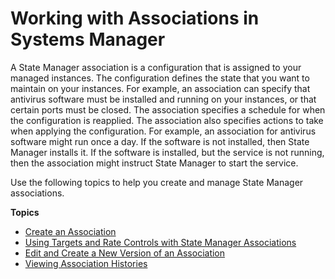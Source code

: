 # Working with Associations in Systems Manager<a name="systems-manager-associations"></a>

A State Manager association is a configuration that is assigned to your managed instances\. The configuration defines the state that you want to maintain on your instances\. For example, an association can specify that antivirus software must be installed and running on your instances, or that certain ports must be closed\. The association specifies a schedule for when the configuration is reapplied\. The association also specifies actions to take when applying the configuration\. For example, an association for antivirus software might run once a day\. If the software is not installed, then State Manager installs it\. If the software is installed, but the service is not running, then the association might instruct State Manager to start the service\.

Use the following topics to help you create and manage State Manager associations\.

**Topics**
+ [Create an Association](sysman-state-assoc.md)
+ [Using Targets and Rate Controls with State Manager Associations](systems-manager-state-manager-targets-and-rate-controls.md)
+ [Edit and Create a New Version of an Association](sysman-state-assoc-edit.md)
+ [Viewing Association Histories](sysman-state-assoc-history.md)